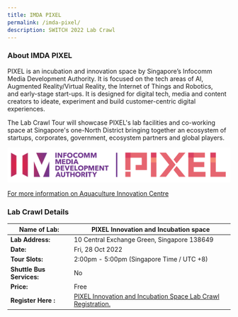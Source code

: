 ```yaml
---
title: IMDA PIXEL
permalink: /imda-pixel/
description: SWITCH 2022 Lab Crawl
---
```

### **About IMDA PIXEL** 

PIXEL is an incubation and innovation space by Singapore’s Infocomm Media Development Authority. It is focused on the tech areas of AI, Augmented Reality/Virtual Reality, the Internet of Things and Robotics, and early-stage start-ups. It is designed for digital tech, media and content creators to ideate, experiment and build customer-centric digital experiences.

The Lab Crawl Tour will showcase PIXEL's lab facilities and co-working space at Singapore's one-North District bringing together an ecosystem of startups, corporates, government, ecosystem partners and global players.

![IMDA PIXEL Lab Crawl SWITCH 2022](/images/pixel%20logo%20high%20res%20whitebackground%20-%20Kang%20Min.png)

[For more information on Aquaculture Innovation Centre](https://impixel.imda.gov.sg/)
 


### **Lab Crawl Details**

| **Name of Lab:** | PIXEL Innovation and Incubation space |
| -------- | -------- |
| **Lab Address:** |10 Central Exchange Green, Singapore 138649|
|**Date:** | Fri, 28 Oct 2022 |
|**Tour Slots:** | 2:00pm - 5:00pm (Singapore Time / UTC +8) |
|**Shuttle Bus Services:** | No |
|**Price:** | Free |
|**Register Here :** | [PIXEL Innovation and Incubation Space Lab Crawl Registration.](https://docs.google.com/forms/d/e/1FAIpQLScvTWTyAv4sRQdCxpSIlvtzoW4DDRfxArzc9Yi2BBAxGEe63Q/viewform) |